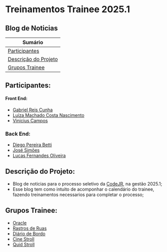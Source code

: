 # **Treinamentos Trainee 2025.1**
## **Blog de Noticias**

| **Sumário** |
|-------------|
| [Participantes](#Participantes) |
| [Descrição do Projeto](#Descrição-do-Projeto) |
| [Grupos Trainee](#Grupos-Trainee) |

## Participantes:

#### Front End:
* [Gabriel Reis Cunha](https://github.com/GabrielRCunha)
* [Luíza Machado Costa Nascimento](https://github.com/luizamc003)
* [Vinicius Campos](https://github.com/ViniCampos12)

### Back End:
* [Diego Pereira Betti](https://github.com/Diegopbetti)
* [José Simões](https://github.com/SimoessJose)
* [Lucas Fernandes Oliveira](https://github.com/lucasferoli)

## Descrição do Projeto:

* Blog de noticias para o processo seletivo da [CodeJR](https://codejr.com.br/), na gestão 2025.1;
* Esse blog tem como intuito de acomponhar o calendário do trainee, fazendo treinamentos necessarios para completar o processo;

## Grupos Trainee:
* [Oracle](https://github.com/JG-Souza/Oracle-Trainee-2025.1)
* [Rastros de Ruas](https://github.com/G-Braz/Rastros-de-Rua-Trainee)
* [Diário de Bordo](https://github.com/RomuloAmaral32/Diario_de_bordo-2025.1)
* [Cine Stroll](https://github.com/GabrielRCunha/trainee-cineStroll)
* [Quid Stroll](https://github.com/lucasferoli/QuidStroll_Trainee-2025.1)

